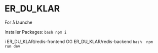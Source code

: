 # ER_DU_KLAR


For å launche

Installer Packages:
``bash
npm i
``

i ER_DU_KLAR/redis-frontend OG ER_DU_KLAR/redis-backend
``bash 
npm run dev
``